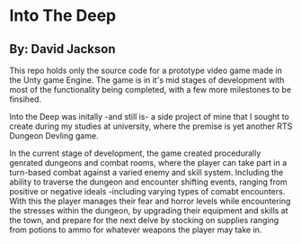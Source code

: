 # Into The Deep
## By: David Jackson


This repo holds only the source code for a prototype video game made in the Unty game Engine. The game is in it's mid stages of development with most of the functionality being completed, with a few more milestones to be finsihed.


Into the Deep was initally -and still is- a side project of mine that I sought to create during my studies at university, where the premise is yet another RTS Dungeon Devling game. 


In the current stage of development, the game created procedurally genrated dungeons and combat rooms, where the player can take part in a turn-based combat against a varied enemy and skill system. Including the ability to traverse the dungeon and encounter shifting events, ranging from positive or negative ideals -including varying types of comabt encounters. With this the player manages their fear and horror levels while encountering the stresses within the dungeon, by upgrading their equipment and skills at the town, and prepare for the next delve by stocking on supplies ranging from potions to ammo for whatever weapons the player may take in.
